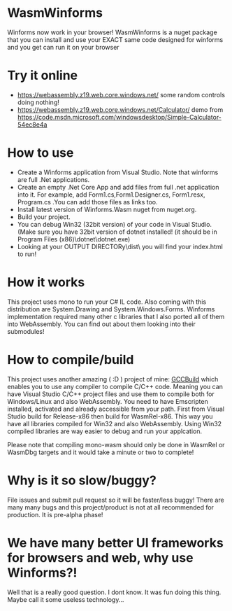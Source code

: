# WasmWinforms
Winforms now work in your browser!
WasmWinforms is a nuget package that you can install and use your EXACT same code designed for winforms and you get can run it on your browser

# Try it online
- https://webassembly.z19.web.core.windows.net/ some random controls doing nothing!
- https://webassembly.z19.web.core.windows.net/Calculator/ demo from https://code.msdn.microsoft.com/windowsdesktop/Simple-Calculator-54ec8e4a


# How to use
- Create a Winforms application from Visual Studio. Note that winforms are full .Net applications.
- Create an empty .Net Core App and add files from full .net application into it. For example, add Form1.cs,Form1.Designer.cs, Form1.resx, Program.cs .You can add those files as links too.
- Install latest version of Winforms.Wasm nuget from nuget.org.
- Build your project. 
- You can debug Win32 (32bit version) of your code in Visual Studio. (Make sure you have 32bit version of dotnet installed! (it should be in Program Files (x86)\dotnet\dotnet.exe)
- Looking at your OUTPUT DIRECTORy\dist\ you will find your index.html to run!

# How it works
This project uses mono to run your C# IL code. Also coming with this distribution are System.Drawing and System.Windows.Forms. Winforms implementation required many other c libraries that I also ported all of them into WebAssembly. You can find out about them looking into their submodules!

# How to compile/build
This project uses another amazing ( :D ) project of mine: [GCCBuild](https://github.com/roozbehid/dotnet-vcxproj) which enables you to use any compiler to compile C/C++ code.
Meaning you can have Visual Studio C/C++ project files and use them to compile both for Windows/Linux and also WebAssembly. You need to have Emscripten installed, activated and already accessible from your path.
First from Visual Studio build for Release-x86 then build for WasmRel-x86. This way you have all libraries compiled for Win32 and also WebAssembly.
Using Win32 compiled libraries are way easier to debug and run your applcation.

Please note that compiling mono-wasm should only be done in WasmRel or WasmDbg targets and it would take a minute or two to complete!

# Why is it so slow/buggy?
File issues and submit pull request so it will be faster/less buggy!
There are many many bugs and this project/product is not at all recommended for production. It is pre-alpha phase!

# We have many better UI frameworks for browsers and web, why use Winforms?!
Well that is a really good question. I dont know. It was fun doing this thing. Maybe call it some useless technology...